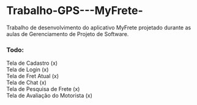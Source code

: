 # Trabalho-GPS---MyFrete-
Trabalho de desenvolvimento do aplicativo MyFrete projetado durante as aulas de Gerenciamento de Projeto de Software.  

### Todo:
Tela de Cadastro (x)  
Tela de Login (x)  
Tela de Fret Atual (x)  
Tela de Chat (x)  
Tela de Pesquisa de Frete (x)  
Tela de Avaliação do Motorista (x)